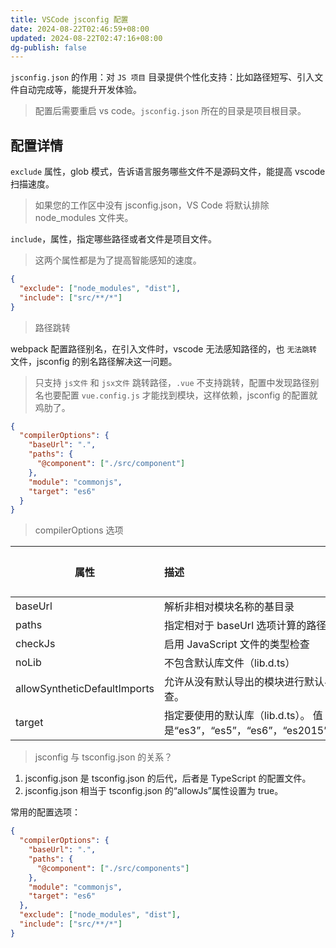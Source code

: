 ```yaml
---
title: VSCode jsconfig 配置
date: 2024-08-22T02:46:59+08:00
updated: 2024-08-22T02:47:16+08:00
dg-publish: false
---
```


`jsconfig.json` 的作用：对 `JS 项目` 目录提供个性化支持：比如路径短写、引入文件自动完成等，能提升开发体验。

> 配置后需要重启 vs code。`jsconfig.json` 所在的目录是项目根目录。

## 配置详情

`exclude` 属性，glob 模式，告诉语言服务哪些文件不是源码文件，能提高 vscode 扫描速度。

> 如果您的工作区中没有 jsconfig.json，VS Code 将默认排除 node_modules 文件夹。

`include`，属性，指定哪些路径或者文件是项目文件。

> 这两个属性都是为了提高智能感知的速度。

```json
{
  "exclude": ["node_modules", "dist"],
  "include": ["src/**/*"]
}
```

> 路径跳转

webpack 配置路径别名，在引入文件时，vscode 无法感知路径的，也 `无法跳转` 文件，jsconfig 的别名路径解决这一问题。

> 只支持 `js文件` 和 `jsx文件` 跳转路径，`.vue` 不支持跳转，配置中发现路径别名也要配置 `vue.config.js` 才能找到模块，这样依赖，jsconfig 的配置就鸡肋了。

```json
{
  "compilerOptions": {
    "baseUrl": ".",
    "paths": {
      "@component": ["./src/component"]
    },
    "module": "commonjs",
    "target": "es6"
  }
}
```

> compilerOptions 选项

| 属性                         | 描述                                                                                                       |   类型   | 默认值 |
| ---------------------------- | :--------------------------------------------------------------------------------------------------------- | :------: | :----: |
| baseUrl                      | 解析非相对模块名称的基目录                                                                                 |  string  |   -    |
| paths                        | 指定相对于 baseUrl 选项计算的路径映射                                                                      |  object  |        |
| checkJs                      | 启用 JavaScript 文件的类型检查                                                                             | boolean  |  true  |
| noLib                        | 不包含默认库文件（lib.d.ts）                                                                               | string - |        |
| allowSyntheticDefaultImports | 允许从没有默认导出的模块进行默认导入。 这不会影响代码发出，只会影响类型检查。                              | boolean  |  true  |
| target                       | 指定要使用的默认库（lib.d.ts）。 值是“es3”，“es5”，“es6”，“es2015”，“es2016”，“es2017”，“es2018”，“esnext” |  string  |   -    |

> jsconfig 与 tsconfig.json 的关系？

1. jsconfig.json 是 tsconfig.json 的后代，后者是 TypeScript 的配置文件。
2. jsconfig.json 相当于 tsconfig.json 的“allowJs”属性设置为 true。

常用的配置选项：

```json
{
  "compilerOptions": {
    "baseUrl": ".",
    "paths": {
      "@component": ["./src/components"]
    },
    "module": "commonjs",
    "target": "es6"
  },
  "exclude": ["node_modules", "dist"],
  "include": ["src/**/*"]
}
```
